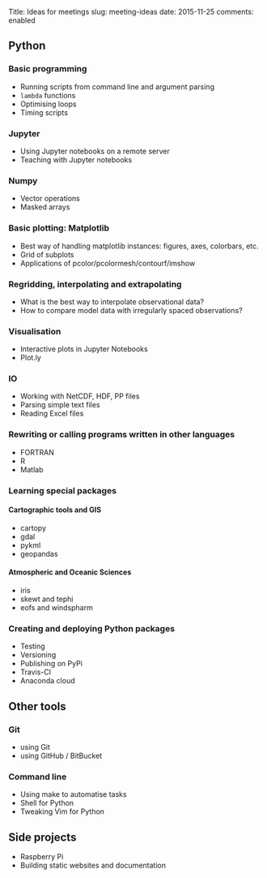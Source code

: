 Title: Ideas for meetings
slug: meeting-ideas
date: 2015-11-25
comments: enabled

## Python
### Basic programming
* Running scripts from command line and argument parsing
* `lambda` functions
* Optimising loops
* Timing scripts

### Jupyter
* Using Jupyter notebooks on a remote server
* Teaching with Jupyter notebooks

### Numpy
* Vector operations
* Masked arrays

### Basic plotting: Matplotlib
* Best way of handling matplotlib instances: figures, axes, colorbars, etc.
* Grid of subplots
* Applications of pcolor/pcolormesh/contourf/imshow

### Regridding, interpolating and extrapolating
* What is the best way to interpolate observational data?
* How to compare model data with irregularly spaced observations?

### Visualisation
* Interactive plots in Jupyter Notebooks
* Plot.ly

### IO
* Working with NetCDF, HDF, PP files
* Parsing simple text files
* Reading Excel files

### Rewriting or calling programs written in other languages
* FORTRAN
* R
* Matlab

### Learning special packages
#### Cartographic tools and GIS
* cartopy
* gdal
* pykml
* geopandas

#### Atmospheric and Oceanic Sciences
* iris
* skewt and tephi
* eofs and windspharm

### Creating and deploying Python packages
* Testing
* Versioning
* Publishing on PyPi
* Travis-CI
* Anaconda cloud

## Other tools
### Git
* using Git
* using GitHub / BitBucket

### Command line
* Using make to automatise tasks
* Shell for Python
* Tweaking Vim for Python

## Side projects
* Raspberry Pi
* Building static websites and documentation
